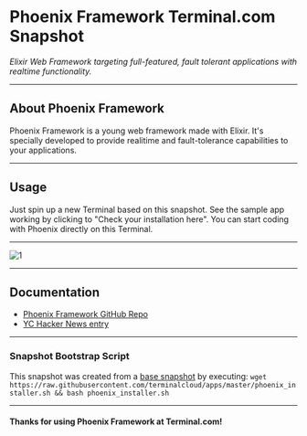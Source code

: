 # **Phoenix Framework** Terminal.com Snapshot

*Elixir Web Framework targeting full-featured, fault tolerant applications with realtime functionality.*

---

## About Phoenix Framework

Phoenix Framework is a young web framework made with Elixir. It's specially developed to provide realitime and fault-tolerance capabilities to your applications.

---

## Usage

Just spin up a new Terminal based on this snapshot. See the sample app working by clicking to "Check your installation here". You can start coding with Phoenix directly on this Terminal.

---

![1](IMAGE_URL)

---

## Documentation

- [Phoenix Framework GitHub Repo](https://github.com/phoenixframework/phoenix)
- [YC Hacker News entry](https://news.ycombinator.com/item?id=8671618)

---

### Snapshot Bootstrap Script

This snapshot was created from a [base snapshot](https://www.terminal.com/tiny/FzpHiTXG1K) by executing:
`wget https://raw.githubusercontent.com/terminalcloud/apps/master/phoenix_installer.sh && bash phoenix_installer.sh`

---

#### Thanks for using Phoenix Framework at Terminal.com!
